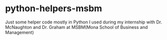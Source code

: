 # python-helpers-msbm
Just some helper code mostly in Python I used during my internship with Dr. McNaughton and Dr. Graham at MSBM(Mona School of Business and Management)

